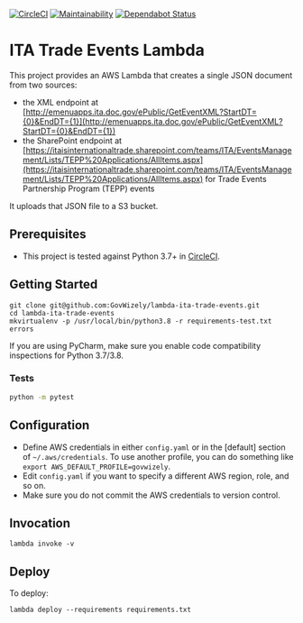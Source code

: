 [![CircleCI](https://circleci.com/gh/GovWizely/lambda-ita-trade-events/tree/master.svg?style=svg)](https://circleci.com/gh/GovWizely/lambda-ita-trade-events/tree/master)
[![Maintainability](https://api.codeclimate.com/v1/badges/57a7c7efe105b2036acf/maintainability)](https://codeclimate.com/github/GovWizely/lambda-ita-trade-events/maintainability)
[![Dependabot Status](https://api.dependabot.com/badges/status?host=github&repo=GovWizely/lambda-ita-trade-events)](https://dependabot.com)

# ITA Trade Events Lambda

This project provides an AWS Lambda that creates a single JSON document from two sources:
* the XML endpoint at [http://emenuapps.ita.doc.gov/ePublic/GetEventXML?StartDT={0}&EndDT={1}](http://emenuapps.ita.doc.gov/ePublic/GetEventXML?StartDT={0}&EndDT={1})  
* the SharePoint endpoint at [https://itaisinternationaltrade.sharepoint.com/teams/ITA/EventsManagement/Lists/TEPP%20Applications/AllItems.aspx](https://itaisinternationaltrade.sharepoint.com/teams/ITA/EventsManagement/Lists/TEPP%20Applications/AllItems.aspx) for Trade Events Partnership Program (TEPP) events  

It uploads that JSON file to a S3 bucket.

## Prerequisites

- This project is tested against Python 3.7+ in [CircleCI](https://app.circleci.com/github/GovWizely/lambda-ita-trade-events/pipelines).

## Getting Started

	git clone git@github.com:GovWizely/lambda-ita-trade-events.git
	cd lambda-ita-trade-events
	mkvirtualenv -p /usr/local/bin/python3.8 -r requirements-test.txt errors

If you are using PyCharm, make sure you enable code compatibility inspections for Python 3.7/3.8.

### Tests

```bash
python -m pytest
```

## Configuration

* Define AWS credentials in either `config.yaml` or in the [default] section of `~/.aws/credentials`. To use another profile, you can do something like `export AWS_DEFAULT_PROFILE=govwizely`.
* Edit `config.yaml` if you want to specify a different AWS region, role, and so on.
* Make sure you do not commit the AWS credentials to version control.

## Invocation

	lambda invoke -v
 
## Deploy
    
To deploy:

	lambda deploy --requirements requirements.txt
